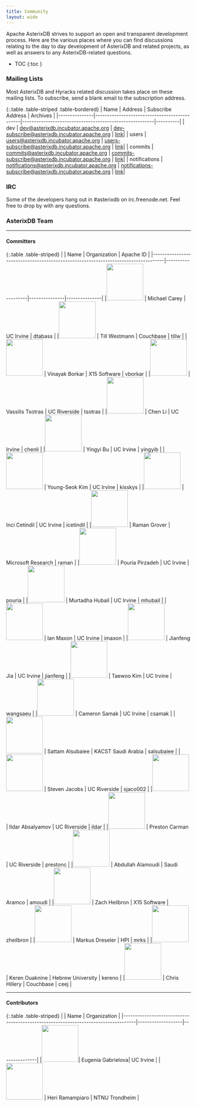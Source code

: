 ```yaml
---
title: Community
layout: wide
---
```


Apache AsterixDB strives to support an open and transparent development process. Here are the various places where you can find discussions relating to the day to day development of AsterixDB and related projects, as well as answers to any AsterixDB-related questions.

* TOC
{:toc }

### Mailing Lists
Most AsterixDB and Hyracks related discussion takes place on these mailing lists. To subscribe, send a blank email to the subscription address.

{:.table .table-striped .table-bordered}
| Name          | Address                                   | Subscribe Address                                | Archives |
|---------------|----------------------------------------------|--------------------------------------------------------|----------|
| dev           | dev@asterixdb.incubator.apache.org           | dev-subscribe@asterixdb.incubator.apache.org           | [link](https://mail-archives.apache.org/mod_mbox/incubator-asterixdb-dev/)|
| users         | users@asterixdb.incubator.apache.org         | users-subscribe@asterixdb.incubator.apache.org         | [link](https://mail-archives.apache.org/mod_mbox/incubator-asterixdb-users/)|
| commits       | commits@asterixdb.incubator.apache.org       | commits-subscribe@asterixdb.incubator.apache.org       | [link](https://mail-archives.apache.org/mod_mbox/incubator-asterixdb-commits/)|
| notifications | notifications@asterixdb.incubator.apache.org | notifications-subscribe@asterixdb.incubator.apache.org | [link](https://mail-archives.apache.org/mod_mbox/incubator-asterixdb-notifications/)|

### IRC

Some of the developers hang out in #asterixdb on irc.freenode.net. Feel free to drop by with any questions.


### AsterixDB Team

<hr />

#### Committers

{:.table .table-striped}
|                                                                                   | Name              | Organization  | Apache ID     |
|-----------------------------------------------------------------------------------|-------------------|---------------|---------------|
|<img src="{{ site.url }}/img/team/michael_carey.jpg" width="100" height="100">     | Michael Carey     | UC Irvine     | dtabass       |
|<img src="{{ site.url }}/img/team/till_westmann.jpg"  width="100" height="100">    | Till Westmann     | Couchbase     | tillw         |
|<img src="{{ site.url }}/img/team/vinayak_borkar.jpg"  width="100" height="100">   | Vinayak Borkar    | X15 Software  | vborkar       |
|<img src="{{ site.url }}/img/team/vassilis_tsotras.jpg" width="100" height="100">  | Vassilis Tsotras  | UC Riverside  | tsotras       |
|<img src="{{ site.url }}/img/team/chen_li.jpg"  width="100" height="100">          | Chen Li           | UC Irvine     | chenli        |
|<img src="{{ site.url }}/img/team/yingyi_bu.jpg" width="100" height="100">         | Yingyi Bu         | UC Irvine     | yingyib       |
|<img src="{{ site.url }}/img/team/young_seok_kim.jpg" width="100" height="100">    | Young-Seok Kim    | UC Irvine     | kisskys       |
|<img src="{{ site.url }}/img/team/inci_cetindil.jpg" width="100" height="100">     | Inci Cetindil     | UC Irvine     | icetindil     |
|<img src="{{ site.url }}/img/team/raman_grover.jpg" width="100" height="100">      | Raman Grover      | Microsoft Research     | raman         |
|<img src="{{ site.url }}/img/team/pouria_pirzadeh.jpg" width="100" height="100">   | Pouria Pirzadeh   | UC Irvine     | pouria        |
|<img src="{{ site.url }}/img/team/murtadha_hubail.jpg" width="100" height="100">   | Murtadha Hubail   | UC Irvine     | mhubail       |
|<img src="{{ site.url }}/img/team/ian_maxon.jpg" width="100" height="100">         | Ian Maxon         | UC Irvine     | imaxon        |
|<img src="{{ site.url }}/img/team/jianfeng_jia.jpg"  width="100" height="100">     | Jianfeng Jia      | UC Irvine     | jianfeng      |
|<img src="{{ site.url }}/img/team/taewoo_kim.jpg"  width="100" height="100">       | Taewoo Kim        | UC Irvine     | wangsaeu      |
|<img src="{{ site.url }}/img/team/anonymous.jpg"     width="100" height="100">     | Cameron Samak     | UC Irvine     | csamak        |
|<img src="{{ site.url }}/img/team/sattam_alsubaiee.png" width="100" height="100">  | Sattam Alsubaiee  | KACST Saudi Arabia         | salsubaiee    |
|<img src="{{ site.url }}/img/team/steven_jacobs.jpg" width="100" height="100">     | Steven Jacobs     | UC Riverside  | sjaco002      |
|<img src="{{ site.url }}/img/team/ildar_absalyamov.jpg" width="100" height="100">  | Ildar Absalyamov  | UC Riverside  | ildar         |
|<img src="{{ site.url }}/img/team/anonymous.jpg" width="100" height="100">         | Preston Carman    | UC Riverside  | prestonc      |
|<img src="{{ site.url }}/img/team/abdullah_alamoudi.jpg" width="100" height="100"> | Abdullah Alamoudi | Saudi Aramco  | amoudi        |
|<img src="{{ site.url }}/img/team/zachary_heilbron.jpg"  width="100" height="100"> | Zach Heilbron     | X15 Software  | zheilbron     |
|<img src="{{ site.url }}/img/team/anonymous.jpg"  width="100" height="100">        | Markus Dreseler   | HPI           | mrks          |
|<img src="{{ site.url }}/img/team/keren_ouaknine.jpg"  width="100" height="100">   | Keren Ouaknine    | Hebrew University  | kereno        |
|<img src="{{ site.url }}/img/team/chris_hillery.jpg" width="100" height="100">     | Chris Hillery     | Couchbase     | ceej          |


<hr/>

#### Contributors

{:.table .table-striped}
|                                                                                   | Name              | Organization  |
|-----------------------------------------------------------------------------------|-------------------|---------------|
|<img src="{{ site.url }}/img/team/eugenia_gabrielova.jpg" width="100" height="100">| Eugenia Gabrielova| UC Irvine     |
|<img src="{{ site.url }}/img/team/heri_ramampiaro.jpg" width="100" height="100">   | Heri Ramampiaro   | NTNU Trondheim     |
